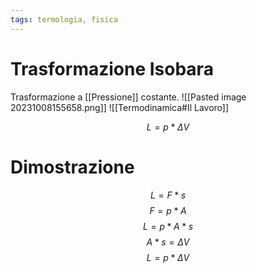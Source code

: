 ```yaml
---
tags: termologia, fisica
---
```

# Trasformazione Isobara
Trasformazione a [[Pressione]] costante.
![[Pasted image 20231008155658.png]]
![[Termodinamica#Il Lavoro]]

$$
L=p*\Delta V
$$

# Dimostrazione
$$
L=F*s
$$
$$
F=p*A
$$
$$
L=p*A*s
$$
$$
A*s= \Delta V
$$
$$
L=p*\Delta V
$$
